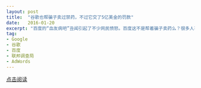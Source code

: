 ```yaml
---
layout: post
title:  "谷歌也帮骗子卖过禁药，不过它交了5亿美金的罚款"
date:   2016-01-20
excerpt: "百度的“血友病吧”丑闻引起了不少网民愤怒。百度这不是帮着骗子卖药么？很多人不禁产生了疑问：同样是搜索引擎又宣称“不作恶”的谷歌，会做出这种事吗？"
tag:
- Google
- 谷歌
- 百度
- 联邦调查局
- AdWords
---
```


<a href="https://zhuanlan.zhihu.com/p/20506004" target="_blank">点击阅读</a>